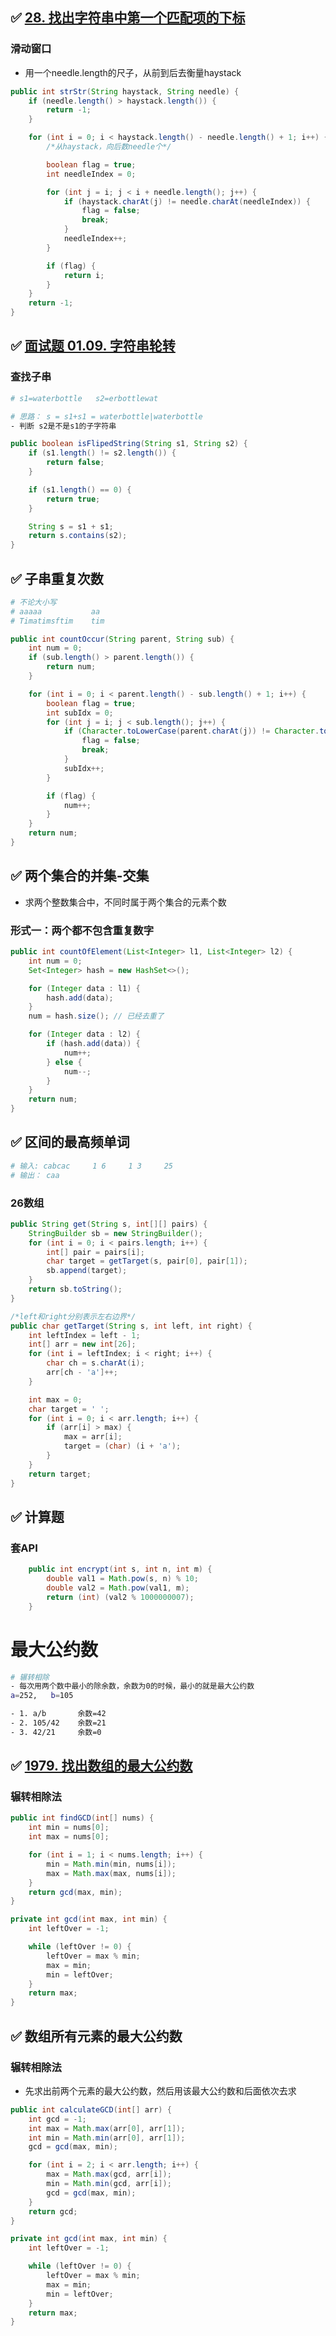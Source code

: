 

## ✅ [28. 找出字符串中第一个匹配项的下标](https://leetcode.cn/problems/find-the-index-of-the-first-occurrence-in-a-string/)

### 滑动窗口

- 用一个needle.length的尺子，从前到后去衡量haystack

```java
public int strStr(String haystack, String needle) {
    if (needle.length() > haystack.length()) {
        return -1;
    }

    for (int i = 0; i < haystack.length() - needle.length() + 1; i++) {
        /*从haystack，向后数needle个*/

        boolean flag = true;
        int needleIndex = 0;

        for (int j = i; j < i + needle.length(); j++) {
            if (haystack.charAt(j) != needle.charAt(needleIndex)) {
                flag = false;
                break;
            }
            needleIndex++;
        }

        if (flag) {
            return i;
        }
    }
    return -1;
}
```

## ✅ [面试题 01.09. 字符串轮转](https://leetcode.cn/problems/string-rotation-lcci/)

### 查找子串

```bash
# s1=waterbottle   s2=erbottlewat

# 思路： s = s1+s1 = waterbottle|waterbottle
- 判断 s2是不是s1的子字符串
```

```java
public boolean isFlipedString(String s1, String s2) {
    if (s1.length() != s2.length()) {
        return false;
    }

    if (s1.length() == 0) {
        return true;
    }

    String s = s1 + s1;
    return s.contains(s2);
}
```

## ✅ 子串重复次数

```bash
# 不论大小写
# aaaaa           aa
# Timatimsftim    tim
```

```java
public int countOccur(String parent, String sub) {
    int num = 0;
    if (sub.length() > parent.length()) {
        return num;
    }

    for (int i = 0; i < parent.length() - sub.length() + 1; i++) {
        boolean flag = true;
        int subIdx = 0;
        for (int j = i; j < sub.length(); j++) {
            if (Character.toLowerCase(parent.charAt(j)) != Character.toLowerCase(sub.charAt(subIdx))) {
                flag = false;
                break;
            }
            subIdx++;
        }

        if (flag) {
            num++;
        }
    }
    return num;
}
```

## ✅ 两个集合的并集-交集

- 求两个整数集合中，不同时属于两个集合的元素个数

###  形式一：两个都不包含重复数字

```java
public int countOfElement(List<Integer> l1, List<Integer> l2) {
    int num = 0;
    Set<Integer> hash = new HashSet<>();

    for (Integer data : l1) {
        hash.add(data);
    }
    num = hash.size(); // 已经去重了

    for (Integer data : l2) {
        if (hash.add(data)) {
            num++;
        } else {
            num--;
        }
    }
    return num;
}
```

## ✅ 区间的最高频单词

```bash
# 输入: cabcac     1 6     1 3     25
# 输出： caa
```

### 26数组

```java
public String get(String s, int[][] pairs) {
    StringBuilder sb = new StringBuilder();
    for (int i = 0; i < pairs.length; i++) {
        int[] pair = pairs[i];
        char target = getTarget(s, pair[0], pair[1]);
        sb.append(target);
    }
    return sb.toString();
}

/*left和right分别表示左右边界*/
public char getTarget(String s, int left, int right) {
    int leftIndex = left - 1;
    int[] arr = new int[26];
    for (int i = leftIndex; i < right; i++) {
        char ch = s.charAt(i);
        arr[ch - 'a']++;
    }

    int max = 0;
    char target = ' ';
    for (int i = 0; i < arr.length; i++) {
        if (arr[i] > max) {
            max = arr[i];
            target = (char) (i + 'a');
        }
    }
    return target;
}
```



## ✅ 计算题

### 套API

```java
    public int encrypt(int s, int n, int m) {
        double val1 = Math.pow(s, n) % 10;
        double val2 = Math.pow(val1, m);
        return (int) (val2 % 1000000007);
    }
```



# 最大公约数

```bash
# 辗转相除
- 每次用两个数中最小的除余数，余数为0的时候，最小的就是最大公约数
a=252,   b=105

- 1. a/b       余数=42
- 2. 105/42    余数=21
- 3. 42/21     余数=0
```

## ✅ [1979. 找出数组的最大公约数](https://leetcode.cn/problems/find-greatest-common-divisor-of-array/)

### 辗转相除法

```java
public int findGCD(int[] nums) {
    int min = nums[0];
    int max = nums[0];

    for (int i = 1; i < nums.length; i++) {
        min = Math.min(min, nums[i]);
        max = Math.max(max, nums[i]);
    }
    return gcd(max, min);
}

private int gcd(int max, int min) {
    int leftOver = -1;

    while (leftOver != 0) {
        leftOver = max % min;
        max = min;
        min = leftOver;
    }
    return max;
}
```

## ✅ 数组所有元素的最大公约数

### 辗转相除法

- 先求出前两个元素的最大公约数，然后用该最大公约数和后面依次去求

```java
public int calculateGCD(int[] arr) {
    int gcd = -1;
    int max = Math.max(arr[0], arr[1]);
    int min = Math.min(arr[0], arr[1]);
    gcd = gcd(max, min);

    for (int i = 2; i < arr.length; i++) {
        max = Math.max(gcd, arr[i]);
        min = Math.min(gcd, arr[i]);
        gcd = gcd(max, min);
    }
    return gcd;
}

private int gcd(int max, int min) {
    int leftOver = -1;

    while (leftOver != 0) {
        leftOver = max % min;
        max = min;
        min = leftOver;
    }
    return max;
}
```
